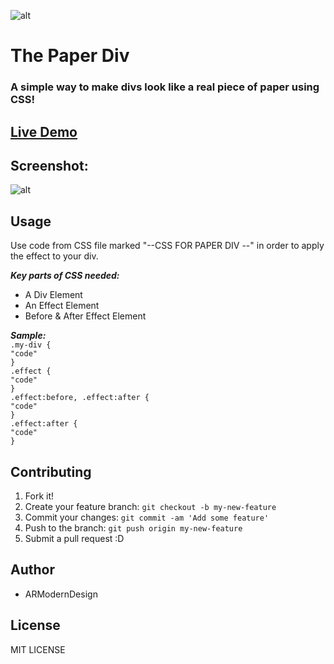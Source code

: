 ![alt](https://arielruff.com/git/the_paper_div/The_Paper_Div_Logo.png)
# The Paper Div
### A simple way to make divs look like a real piece of paper using CSS!
## [Live Demo](https://arielruff.com/git/the_paper_div/)
## Screenshot:
![alt](https://arielruff.com/git/the_paper_div/TPDScreen.png)

## Usage
Use code from CSS file marked "--CSS FOR PAPER DIV --" in order to apply the effect to your div.

***Key parts of CSS needed:***
* A Div Element
* An Effect Element
* Before & After Effect Element

***Sample:***<br>
`.my-div {`<br>
`"code"`<br>
`}`<br>
`.effect {`<br>
`"code"`<br>
`}`<br>
`.effect:before, .effect:after {`<br>
`"code"`<br>
`}`<br>
`.effect:after {`<br>
`"code"`<br>
`}`<br>

## Contributing
1. Fork it!
2. Create your feature branch: `git checkout -b my-new-feature`
3. Commit your changes: `git commit -am 'Add some feature'`
4. Push to the branch: `git push origin my-new-feature`
5. Submit a pull request :D

## Author
- ARModernDesign
## License
MIT LICENSE